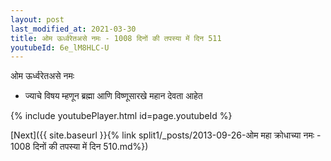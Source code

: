 ```yaml
---
layout: post
last_modified_at: 2021-03-30
title: ओम ऊर्ध्वरेतअसे नमः - 1008 दिनों की तपस्या में दिन 511
youtubeId: 6e_lM8HLC-U
---
```

 
 
 ओम ऊर्ध्वरेतअसे नमः  
 
 -  ज्याचे विषय म्हणून ब्रह्मा आणि विष्णूसारखे महान देवता आहेत 
 
  
 
  
 
 
 
 
 
 


{% include youtubePlayer.html id=page.youtubeId %}
 
[Next]({{ site.baseurl }}{% link  split1/_posts/2013-09-26-ओम महा क्रोधाच्या नमः - 1008 दिनों की तपस्या में दिन 510.md%})
 
